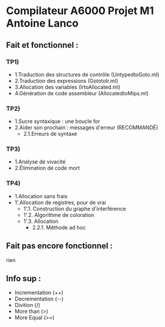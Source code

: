 # Compilateur A6000 Projet M1 Antoine Lanco

 ## Fait et fonctionnel :
  ### TP1)
  - 1.Traduction des structures de contrôle (UntypedtoGoto.ml)
  - 2.Traduction des expressions (GototoIr.ml)
  - 3.Allocation des variables (IrtoAllocated.ml)
  - 4.Génération de code assembleur (AllocatedtoMips.ml)

  ### TP2)
  - 1.Sucre syntaxique : une boucle for
  - 2.Aider son prochain : messages d'erreur (RECOMMANDÉ)
     - 2.1.Erreurs de syntaxe

  ### TP3)
  - 1.Analyse de vivacité
  - 2.Élimination de code mort

  ### TP4)
  - 1.Allocation sans frais
  - 1'.Allocation de registres, pour de vrai
     - 1'.1. Construction du graphe d'interférence
     - 1'.2. Algorithme de coloration
     - 1'.3. Allocation
        - 2.2.1. Méthode ad hoc


 ## Fait pas encore fonctionnel :

rien

 ## Info sup :

  - Incrementation (++)
  - Decrementation (--)
  - Divition (/)
  - More than (>)
  - More Equal (>=)
